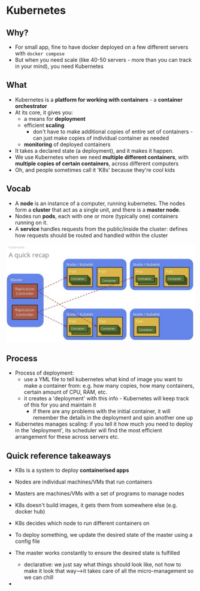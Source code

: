 # Kubernetes

## Why?

* For small app, fine to have docker deployed on a few different servers with `docker compose`
* But when you need scale (like 40-50 servers - more than you can track in your mind), you need Kubernetes

## What

* Kubernetes is a **platform for working with containers** - a **container orchestrator**
* At its core, it gives you:
  - a means for **deployment**
  - efficient **scaling**
    - don't have to make additional copies of entire set of containers - can just make copies of individual container as needed
  - **monitoring** of deployed containers
* It takes a declared state (a deployment), and it makes it happen.
* We use Kubernetes when we need **multiple different containers**, with **multiple copies of certain containers**, across different computers
* Oh, and people sometimes call it 'K8s' because they're cool kids

## Vocab

* A **node** is an instance of a computer, running kubernetes. The nodes form a **cluster** that act as a single unit, and there is a **master node**.
* Nodes run **pods**, each with one or more (typically one) containers running on it.
* A **service** handles requests from the public/inside the cluster: defines how requests should be routed and handled within the cluster

![kubernetes](/images/2019/03/kubernetes.png)

## Process

* Process of deployment:
  - use a YML file to tell kubernetes what kind of image you want to make a container from: e.g. how many copies, how many containers, certain amount of CPU, RAM, etc.
  - it creates a 'deployment' with this info - Kubernetes will keep track of this for you and maintain it
    - if there are any problems with the initial container, it will remember the details in the deployment and spin another one up
* Kubernetes manages scaling: if you tell it how much you need to deploy in the 'deployment', its scheduler will find the most efficient arrangement for these across servers etc.

## Quick reference takeaways

* K8s is a system to deploy **containerised apps**
* Nodes are individual machines/VMs that run containers
* Masters are machines/VMs with a set of programs to manage nodes
* K8s doesn't build images, it gets them from somewhere else (e.g. docker hub)
* K8s decides which node to run different containers on
* To deploy something, we update the desired state of the master using a config file
* The master works constantly to ensure the desired state is fulfilled
  - declarative: we just say what things should look like, not how to make it look that way-->it takes care of all the micro-management so we can chill

*
